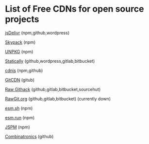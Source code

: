 # List of Free CDNs for open source projects

[jsDelivr](https://www.jsdelivr.com)  (npm,github,wordpress)

[Skypack](https://skypack.dev) (npm)

[UNPKG](https://unpkg.com/) (npm)

[Statically](https://statically.io) (github,wordpress,gitlab,bitbucket)

[cdnjs](https://cdnjs.com) (npm,github)

[GitCDN](https://gitcdn.link) (gitub)

[Raw Githack](https://raw.githack.com) (github,gitlab,bitbucket,sourcehut)

[RawGit.org](https://rawgit.org) (github,gitlab,bitbucket) (currently down)

[esm.sh](https://esm.sh) (npm)

[esm.run](https://esm.run) (npm)

[JSPM](https://jspm.org) (npm)

[Combinatronics](https://www.combinatronics.com) (github)



